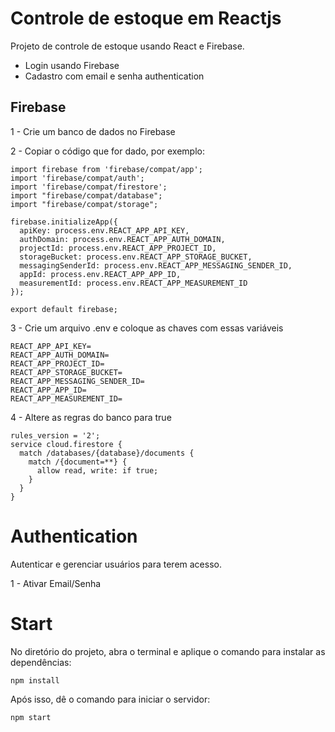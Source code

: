 # Controle de estoque em Reactjs
Projeto de controle de estoque usando React e Firebase.

* Login usando Firebase
* Cadastro com email e senha authentication

## Firebase

1 - Crie um banco de dados no Firebase

2 - Copiar o código que for dado, por exemplo: 
```
import firebase from 'firebase/compat/app';
import 'firebase/compat/auth';
import 'firebase/compat/firestore';
import "firebase/compat/database";
import "firebase/compat/storage";

firebase.initializeApp({
  apiKey: process.env.REACT_APP_API_KEY,
  authDomain: process.env.REACT_APP_AUTH_DOMAIN,
  projectId: process.env.REACT_APP_PROJECT_ID,
  storageBucket: process.env.REACT_APP_STORAGE_BUCKET,
  messagingSenderId: process.env.REACT_APP_MESSAGING_SENDER_ID,
  appId: process.env.REACT_APP_APP_ID,
  measurementId: process.env.REACT_APP_MEASUREMENT_ID
});

export default firebase;

```

3 - Crie um arquivo .env e coloque as chaves com essas variáveis
```
REACT_APP_API_KEY=
REACT_APP_AUTH_DOMAIN=
REACT_APP_PROJECT_ID=
REACT_APP_STORAGE_BUCKET=
REACT_APP_MESSAGING_SENDER_ID=
REACT_APP_APP_ID=
REACT_APP_MEASUREMENT_ID=
```

4 - Altere as regras do banco para true

```
rules_version = '2';
service cloud.firestore {
  match /databases/{database}/documents {
    match /{document=**} {
      allow read, write: if true;
    }
  }
}
```


# Authentication
Autenticar e gerenciar usuários para terem acesso.

1 - Ativar Email/Senha


# Start
No diretório do projeto, abra o terminal e aplique o comando para instalar as dependências:

```
npm install
```
Após isso, dê o comando para iniciar o servidor:
```
npm start
```